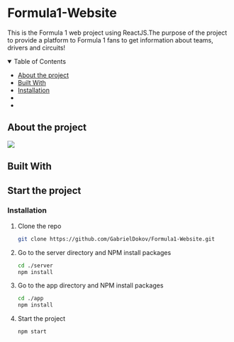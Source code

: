# Formula1-Website

This is the Formula 1 web project using ReactJS.The purpose of the project to provide a platform to Formula 1 fans to get information about teams, drivers and circuits!



<details open='open'>
 <summary>Table of Contents</summary>
<ul>
<li><a href="#about-the-project">About the project</a></li>
<li><a href="#built-with">Built With</a></li>
<li><a href='#installation'>Installation</a></li>
<li><a></a></li>
<li><a></a></li>
</details>

</ul>

   ## About the project

   <img src='ScreenshotsF1/home'></img>


   ## Built With



## Start the project
### Installation

1. Clone the repo
   ```sh
   git clone https://github.com/GabrielDokov/Formula1-Website.git
   ```
2. Go to the server directory and NPM install packages
   ```sh
   cd ./server
   npm install
   ```
3. Go to the app directory and NPM install packages
   ```sh
   cd ./app
   npm install
   ```
3. Start the project
   ```sh
   npm start
   ```





